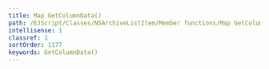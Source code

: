 ```yaml
---
title: Map GetColumnData()
path: /EJScript/Classes/NSArchiveListItem/Member functions/Map GetColumnData()
intellisense: 1
classref: 1
sortOrder: 1177
keywords: GetColumnData()
---
```





